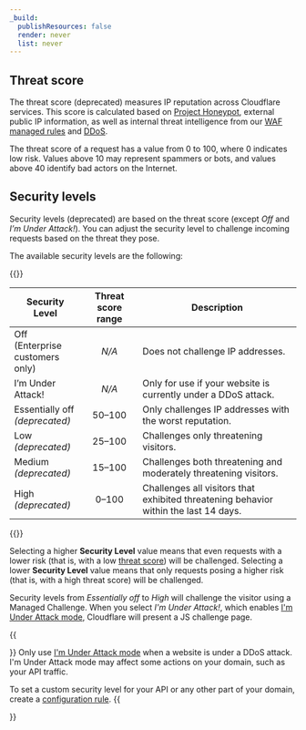 ```yaml
---
_build:
  publishResources: false
  render: never
  list: never
---
```


## Threat score

The threat score (deprecated) measures IP reputation across Cloudflare services. This score is calculated based on [Project Honeypot](https://www.projecthoneypot.org/), external public IP information, as well as internal threat intelligence from our [WAF managed rules](/waf/reference/legacy/old-waf-managed-rules/) and [DDoS](/ddos-protection/about/).

The threat score of a request has a value from 0 to 100, where 0 indicates low risk. Values above 10 may represent spammers or bots, and values above 40 identify bad actors on the Internet.

## Security levels

Security levels (deprecated) are based on the threat score (except _Off_ and _I’m Under Attack!_). You can adjust the security level to challenge incoming requests based on the threat they pose.

The available security levels are the following:

{{<table-wrap>}}

| Security Level                     | Threat score range | Description                                                                          |
|------------------------------------|:------------------:|--------------------------------------------------------------------------------------|
| Off (Enterprise<br>customers only) | _N/A_              | Does not challenge IP addresses.                                                     |
| I’m Under Attack!                  | _N/A_              | Only for use if your website is currently under a DDoS attack.                       |
| Essentially off<br>_(deprecated)_  | 50–100             | Only challenges IP addresses with the worst reputation.                              |
| Low<br>_(deprecated)_              | 25–100             | Challenges only threatening visitors.                                                |
| Medium<br>_(deprecated)_           | 15–100             | Challenges both threatening and moderately threatening visitors.                     |
| High<br>_(deprecated)_             |  0–100             | Challenges all visitors that exhibited threatening behavior within the last 14 days. |

{{</table-wrap>}}

Selecting a higher **Security Level** value means that even requests with a lower risk (that is, with a low [threat score](#threat-score)) will be challenged. Selecting a lower **Security Level** value means that only requests posing a higher risk (that is, with a high threat score) will be challenged.

Security levels from _Essentially off_ to _High_ will challenge the visitor using a Managed Challenge. When you select _I'm Under Attack!_, which enables [I'm Under Attack mode](/fundamentals/reference/under-attack-mode/), Cloudflare will present a JS challenge page.

{{<Aside type="warning">}}
Only use [I'm Under Attack mode](/fundamentals/reference/under-attack-mode/) when a website is under a DDoS attack. I'm Under Attack mode may affect some actions on your domain, such as your API traffic.

To set a custom security level for your API or any other part of your domain, create a [configuration rule](/rules/configuration-rules/).
{{</Aside>}}
